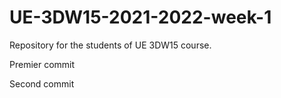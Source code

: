 # UE-3DW15-2021-2022-week-1

Repository for the students of UE 3DW15 course.

Premier commit

Second commit

